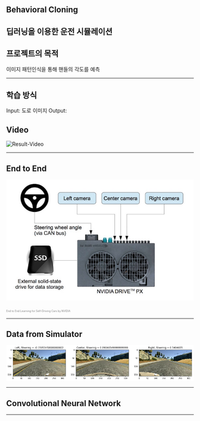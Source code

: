 ## Behavioral Cloning

딥러닝을 이용한 운전 시뮬레이션
---

## 프로젝트의 목적

이미지 패턴인식을 통해 핸들의 각도를 예측

---

## 학습 방식

Input: 도로 이미지
Output: 


## Video

![Result-Video](https://www.youtube.com/embed/dNJdJIwCF_Y)

---

## End to End

![End-to-End](assets/end-to-end.jpg)

<span style="color:gray; font-size:0.5em">End to End Learning for Self-Driving Cars by NVIDIA</span>

---

## Data from Simulator

![Data from Simulator](https://raw.githubusercontent.com/earlbread/CarND-Behaviroal-Cloning/master/images/output_2_0.png)

---

## Convolutional Neural Network

---
